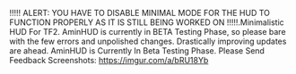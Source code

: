 !!!!! ALERT: YOU HAVE TO DISABLE MINIMAL MODE FOR THE HUD TO FUNCTION PROPERLY AS IT IS STILL BEING WORKED ON !!!!!.Minimalistic HUD For TF2. AminHUD is currently in BETA Testing Phase, so please bare with the few errors and unpolished changes. Drastically improving updates are ahead. AminHUD is Currently In Beta Testing Phase. Please Send Feedback Screenshots: https://imgur.com/a/bRU18Yb